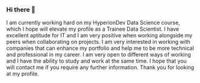 ### Hi there 👋

<!--
**LindaTich/LindaTich** is a ✨ _special_ ✨ repository because its `README.md` (this file) appears on your GitHub profile.

Here are some ideas to get you started:

- 🔭 I’m currently working on... Data Science at HyperionDev Bootcamp
- 🌱 I’m currently learning 
- 👯 I’m looking to collaborate on ...Python, SQL
- 🤔 I’m looking for help with ...
- 💬 Ask me about ...
- 📫 How to reach me: ...Linkedin
- 😄 Pronouns: ...
- ⚡ Fun fact: ...
-->
I am currently working hard on my HyperionDev Data Science course, which I hope will elevate my profile as a Trainee Data Scientist. I have excellent aptitude for IT and I am very positive when working alongside my peers when collaborating on projects. I am very interested in working with companies that can enhance my portfolio and help me to be more technical and professional in my career. I am very open to different ways of working and I have the ability to study and work at the same time. I hope that you will contact me if you require any further information. Thank you for looking at my profile.
